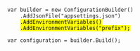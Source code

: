 <pre><code class="cs" data-trim data-noescape>
var builder = new ConfigurationBuilder()
    .AddJsonFile("appsettings.json")
    <mark>.AddEnvironmentVariables()</mark>
    <mark>.AddEnvironmentVariables("prefix");</mark>

var configuration = builder.Build();
</code></pre>